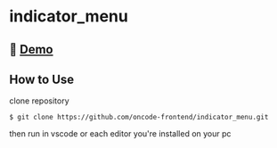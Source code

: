 # indicator_menu

## 🔴 [Demo](https://oncode-frontend.github.io/indicator_menu/)

## How to Use

clone repository
```
$ git clone https://github.com/oncode-frontend/indicator_menu.git
```

then run in vscode or each editor you're installed on your pc
